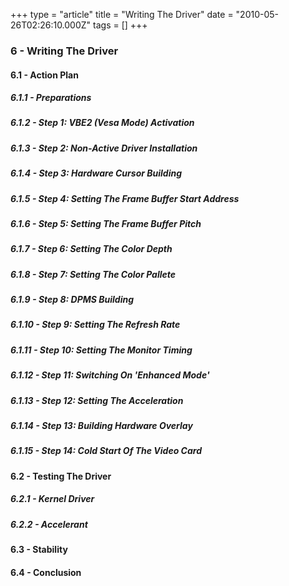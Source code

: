 +++
type = "article"
title = "Writing The Driver"
date = "2010-05-26T02:26:10.000Z"
tags = []
+++

### 6 - Writing The Driver

#### 6.1 - Action Plan

##### 6.1.1 - Preparations

##### 6.1.2 - Step 1: VBE2 (Vesa Mode) Activation

##### 6.1.3 - Step 2: Non-Active Driver Installation

##### 6.1.4 - Step 3: Hardware Cursor Building

##### 6.1.5 - Step 4: Setting The Frame Buffer Start Address

##### 6.1.6 - Step 5: Setting The Frame Buffer Pitch

##### 6.1.7 - Step 6: Setting The Color Depth

##### 6.1.8 - Step 7: Setting The Color Pallete

##### 6.1.9 - Step 8: DPMS Building

##### 6.1.10 - Step 9: Setting The Refresh Rate

##### 6.1.11 - Step 10: Setting The Monitor Timing

##### 6.1.12 - Step 11: Switching On 'Enhanced Mode'

##### 6.1.13 - Step 12: Setting The Acceleration

##### 6.1.14 - Step 13: Building Hardware Overlay

##### 6.1.15 - Step 14: Cold Start Of The Video Card

#### 6.2 - Testing The Driver

##### 6.2.1 - Kernel Driver

##### 6.2.2 - Accelerant

#### 6.3 - Stability

#### 6.4 - Conclusion
